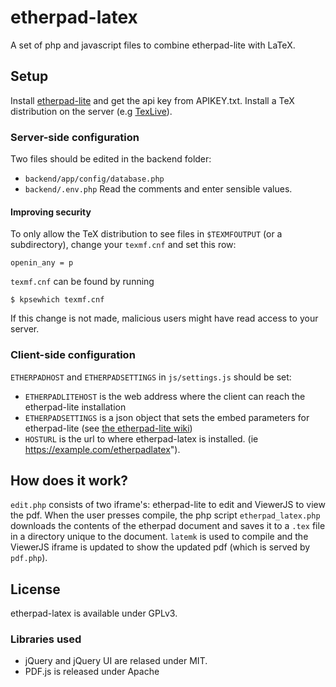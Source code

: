 # etherpad-latex
A set of php and javascript files to combine etherpad-lite with LaTeX.

## Setup
Install [etherpad-lite](http://etherpad.org/) and get the api key from 
APIKEY.txt. Install a TeX distribution on the server (e.g 
[TexLive](https://www.tug.org/texlive/)).

### Server-side configuration
Two files should be edited in the backend folder:
- `backend/app/config/database.php`
- `backend/.env.php`
Read the comments and enter sensible values.

#### Improving security
To only allow the TeX distribution to see files in `$TEXMFOUTPUT` (or a 
subdirectory), change your `texmf.cnf` and set this row:
```
openin_any = p
```

`texmf.cnf` can be found by running 
```
$ kpsewhich texmf.cnf
```

If this change is not made, malicious users might have read access to your 
server.


### Client-side configuration
`ETHERPADHOST` and `ETHERPADSETTINGS` in `js/settings.js` should be set:

- `ETHERPADLITEHOST` is the web address where the client can reach the 
etherpad-lite installation
- `ETHERPADSETTINGS` is a json object that sets the embed parameters for 
etherpad-lite (see [the etherpad-lite 
wiki](https://github.com/ether/etherpad-lite/wiki/Embed-Parameters))
- `HOSTURL` is the url to where etherpad-latex is installed. (ie 
https://example.com/etherpadlatex").

## How does it work?
`edit.php` consists of two iframe's: etherpad-lite to edit and ViewerJS to view
the pdf. When the user presses compile, the php script `etherpad_latex.php` 
downloads the contents of the etherpad document and saves it to a `.tex` file 
in a directory unique to the document. `latemk` is used to compile and the 
ViewerJS iframe is updated to show the updated pdf (which is served by 
`pdf.php`).

## License 
etherpad-latex is available under GPLv3.

### Libraries used
- jQuery and jQuery UI are relased under MIT.
- PDF.js is released under Apache
